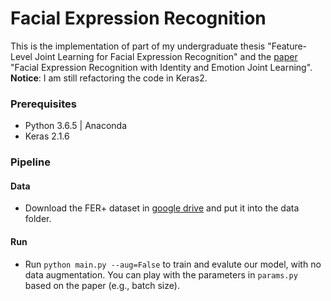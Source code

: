 # Facial Expression Recognition

This is the implementation of part of my undergraduate thesis "Feature-Level Joint Learning for Facial Expression Recognition" and the [paper](https://ieeexplore.ieee.org/stamp/stamp.jsp?arnumber=8528894) "Facial Expression Recognition with Identity and
Emotion Joint Learning". **Notice**: I am still refactoring the code in Keras2.

### Prerequisites
* Python 3.6.5 | Anaconda
* Keras 2.1.6

### Pipeline

#### Data
* Download the FER+ dataset in [google drive]() and put it into the data folder.

#### Run
* Run `python main.py --aug=False` to train and evalute our model, with no data augmentation. You can play with the parameters in `params.py` based on the paper (e.g., batch size).


<!-- ### Acknowledgement

If you find this repository useful, please cite our paper:
```
@inproceedings{huang2017cross,
  title={Cross-domain sentiment classification via topic-related TrAdaBoost},
  author={Huang, Xingchang and Rao, Yanghui and Xie, Haoran and Wong, Tak-Lam and Wang, Fu Lee},
  booktitle={Thirty-First AAAI Conference on Artificial Intelligence},
  year={2017}
}
``` -->


